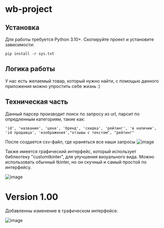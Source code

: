 # wb-project

## Установка

Для работы требуется Python 3.10+. Скопируйте проект и установите зависимости:

```
pip install -r sys.txt
```
## Логика работы

У нас есть желаемый товар, который нужно найти, с помощью данного приложения можно упростить себе жизнь :)

## Техническая часть 

Данный парсер производит поиск по запросу из url, парсит по опредленным категориям, такие как:
```
'id', 'название', 'цена', 'бренд', 'скидка', 'рейтинг', 'в наличии', 'id продавца', 'изображения',"отзывы с текстом", "рейтинг"
```

После создается csv-файл, где храняться все наши запросы
![image](https://github.com/sdv301/wb-project/assets/68203784/cdc9a044-f003-42fd-80bb-e65c0ad837b7)

Также имеется графический интерфейс, который использует библеотеку "customtkinter", для улучшения визуального вида. Можно использовать обычный tkinter, но он скучный и самый простой по интерфейсу.

![image](https://github.com/sdv301/wb-project/assets/68203784/894c5363-a66f-4ff0-9ca3-e99197f80378)


# Version 1.00

Добавленны изменение в графическом интерфейсе.

![image](https://github.com/sdv301/wb-project/assets/68203784/894c5363-a66f-4ff0-9ca3-e99197f80378)

